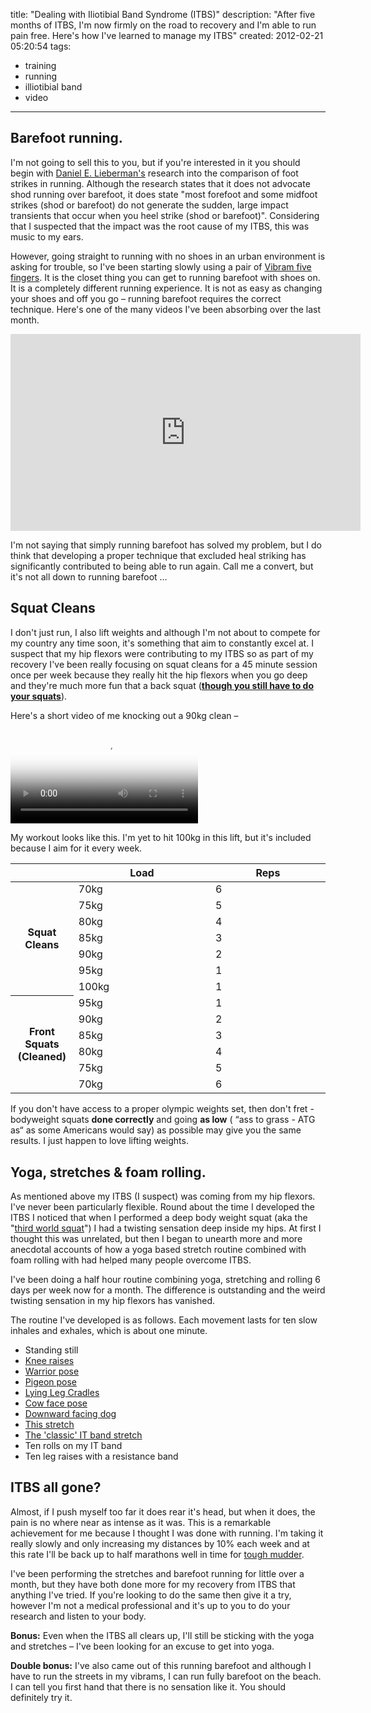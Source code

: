 title: "Dealing with Iliotibial Band Syndrome (ITBS)"
description: "After five months of ITBS, I'm now firmly on the road to recovery and I'm able to run pain free. Here's how I've learned to manage my ITBS"
created: 2012-02-21 05:20:54
tags:
  - training
  - running
  - illiotibial band
  - video
---


## Barefoot running.

I'm not going to sell this to you, but if you're interested in it you should begin with [Daniel E. Lieberman's][0] research into the comparison of foot strikes in running. Although the research states that it does not advocate shod running over barefoot, it does state "most forefoot and some midfoot strikes (shod or barefoot) do not generate the sudden, large impact transients that occur when you heel strike (shod or barefoot)". Considering that I suspected that the impact was the root cause of my ITBS, this was music to my ears.

However, going straight to running with no shoes in an urban environment is asking for trouble, so I've been starting slowly using a pair of [Vibram five fingers][2]. It is the closet thing you can get to running barefoot with shoes on. It is a completely different running experience. It is not as easy as changing your shoes and off you go  &ndash; running barefoot requires the correct technique. Here's one of the many videos I've been absorbing over the last month.

<iframe width="560" height="315" src="http://www.youtube.com/embed/Jio7DK15Q1E" frameborder="0" allowfullscreen></iframe>

I'm not saying that simply running barefoot has solved my problem, but I do think that developing a proper technique that excluded heal striking has significantly contributed to being able to run again. Call me a convert, but it's not all down to running barefoot &hellip;

## Squat Cleans

I don't just run, I also lift weights and although I'm not about to compete for my country any time soon, it's something that aim to constantly excel at.  I suspect that my hip flexors were contributing to my ITBS so as part of my recovery I've been really focusing on squat cleans for a 45 minute session once per week because they really hit the hip flexors when you go deep and they're much more fun that a back squat (__[though you still have to do your squats][13]__).

Here's a short video of me knocking out a 90kg clean &ndash;

<video controls poster="/static/blog/2012/02/19/itbs/clean.poster.jpg">
			<source src="http://dq17qkif1nb90.cloudfront.net/training/2012.02.24.90kg.squatclean.mp4" type='video/mp4; codecs="avc1.42E01E,mp4a.40.2"'>
			<source src="http://dq17qkif1nb90.cloudfront.net/training/2012.02.24.90kg.squatclean.webm"  type='video/webm; codecs="vp8, vorbis"'>
			<object id="flashvideo" width="720" height="540" data="http://releases.flowplayer.org/swf/flowplayer-3.2.7.swf" type="application/x-shockwave-flash">
				<param name="movie" value="http://releases.flowplayer.org/swf/flowplayer-3.2.7.swf" >
				<param name="allowfullscreen" value="true" />
				<param name="allowscriptaccess" value="always" />
				<param name="flashvars" value='config={"clip":{"url":"http://dq17qkif1nb90.cloudfront.net/training/2012.02.24.90kg.squatclean.mp4"}}'>
			</object>
</video>

My workout looks like this. I'm yet to hit 100kg in this lift, but it's included because I aim for it every week.

<table class="data">
  <thead>
      <tr>
        <th width="20%">&nbsp</th>
        <th>Load</th>
        <th>Reps</th>
    </tr>  
  </thead>
  <tbody>
    <tr>
      <th rowspan="8">Squat Cleans</th>
    </tr>
    <tr>
        <td>70kg</td>
        <td>6</td>
    </tr>
    <tr>
        <td>75kg</td>
        <td>5</td>
    </tr>
    <tr>
        <td>80kg</td>
        <td>4</td>
    </tr>
    <tr>
        <td>85kg</td>
        <td>3</td>
    </tr>
    <tr>
        <td>90kg</td>
        <td>2</td>
    </tr>
    <tr>
        <td>95kg</td>
        <td>1</td>
    </tr>
    <tr>
        <td class="border">100kg</td>
        <td class="border">1</td>
    </tr>
    <tr>
      <th rowspan="7">Front Squats (Cleaned)</th>
    </tr>
    <tr>
        <td>95kg</td>
        <td>1</td>
    </tr>
    <tr>
        <td>90kg</td>
        <td>2</td>
    </tr>
    <tr>
        <td>85kg</td>
        <td>3</td>
    </tr>
    <tr>
        <td>80kg</td>
        <td>4</td>
    </tr>
    <tr>
        <td>75kg</td>
        <td>5</td>
    </tr>
    <tr>
        <td class="border">70kg</td>
        <td class="border">6</td>
    </tr>

  </tbody>
</table>

If you don't have access to a proper olympic weights set, then don't fret - bodyweight squats **done correctly** and going **as low** ( &ldquo;ass to grass - ATG as&ldquo; as some Americans would say) as possible may give you the same results. I just happen to love lifting weights.

## Yoga, stretches & foam rolling.

As mentioned above my ITBS (I suspect) was coming from my hip flexors. I've never been particularly flexible. Round about the time I developed the ITBS I noticed that when I performed a deep body weight squat (aka the "[third world squat][3]") I had a twisting sensation deep inside my hips. At first I thought this was unrelated, but then I began to unearth more and more anecdotal accounts of how a yoga based stretch routine combined with foam rolling with had helped many people overcome ITBS.

I've been doing a half hour routine combining yoga, stretching and rolling 6 days per week now for a month. The difference is outstanding and the weird twisting sensation in my hip flexors has vanished.

The routine I've developed is as follows. Each movement lasts for ten slow inhales and exhales, which is about one minute.

* Standing still
* [Knee raises][4]
* [Warrior pose][5]
* [Pigeon pose][6]
* [Lying Leg Cradles][7]
* [Cow face pose][8]
* [Downward facing dog][9]
* [This stretch][10]
* [The 'classic' IT band stretch][11]
* Ten rolls on my IT band
* Ten leg raises with a resistance band

## ITBS all gone?

Almost, if I push myself too far it does rear it's head, but when it does, the pain is no where near as intense as it was. This is a remarkable achievement for me because I thought I was done with running. I'm taking it really slowly and only increasing my distances by 10% each week and at this rate I'll be back up to half marathons well in time for [tough mudder][12].

I've been performing the stretches and barefoot running for little over a month, but they have both done more for my recovery from ITBS that anything I've tried. If you're looking to do the same then give it a try, however I'm not a medical professional and it's up to you to do your research and listen to your body.

**Bonus:** Even when the ITBS all clears up, I'll still be sticking with the yoga and stretches &ndash; I've been looking for an excuse to get into yoga. 

**Double bonus:** I've also came out of this running barefoot and although I have to run the streets in my vibrams, I can run fully barefoot on the beach. I can tell you first hand that there is no sensation like it. You should definitely try it.





[0]: https://en.wikipedia.org/wiki/Iliotibial_tract
[1]: http://www.barefootrunning.fas.harvard.edu/index.html
[2]: http://www.vibramfivefingers.it/product_details.aspx?model=KOMODOSPORT
[3]: http://www.t-nation.com/free_online_article/sports_body_training_performance/the_thirdworld_squat
[4]: http://www.daily-health.org/wp-content/uploads/2010/02/29125061.jpg
[5]: http://christinethompson-blog.com/wp-content/uploads/2009/02/yoga-pose-warrior-1.jpg
[6]: http://www.yogajournal.com/media/originals/2845-32.jpg
[7]: http://books.google.co.uk/books?id=2AQZJW8yRpgC&lpg=PA39&ots=I6BnvPGHL7&dq=lying%20leg%20cradles&pg=PA39#v=onepage&q=lying%20leg%20cradles&f=false
[8]: http://www.yogajournal.com/media/originals/BASICS_206_Gomukhasana_248.jpg
[9]: http://www.essential-yoga-for-men.com/images/downward-facing-dog.jpg
[10]: http://runningtimes.com/rt/images/200405/IT%20Band%20photos%20stretch%203.jpg
[11]: http://runningtimes.com/rt/images/200405/IT%20Band%20stretch%202.jpg
[12]: http://toughmudder.co.uk/events/scotland/
[13]: http://www.youtube.com/watch?v=_i60dzS84n8#t=1m29s